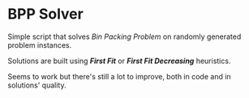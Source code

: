 # BPP Solver

Simple script that solves *Bin Packing Problem* on randomly generated problem instances.

Solutions are built using _**First Fit**_ or _**First Fit Decreasing**_ heuristics.

Seems to work but there's still a lot to improve, both in code and in solutions' quality.
